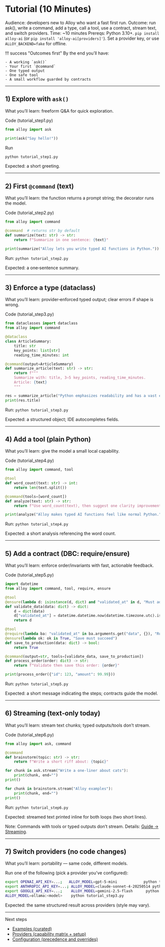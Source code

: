 # Tutorial (10 Minutes)

Audience: developers new to Alloy who want a fast first run.
Outcome: run ask(), write a command, add a type, call a tool, use a contract, stream text, and switch providers.
Time: ~10 minutes
Prereqs: Python 3.10+. `pip install alloy-ai` (or `pip install 'alloy-ai[providers]'`). Set a provider key, or use `ALLOY_BACKEND=fake` for offline.

!!! success "Outcomes first"
    By the end you’ll have:

    - A working `ask()`
    - Your first `@command`
    - One typed output
    - One safe tool
    - A small workflow guarded by contracts

---

## 1) Explore with `ask()`

What you’ll learn: freeform Q&A for quick exploration.

Code (tutorial_step1.py)
```python
from alloy import ask

print(ask("Say hello!"))
```

Run
```bash
python tutorial_step1.py
```

Expected: a short greeting.

---

## 2) First `@command` (text)

What you’ll learn: the function returns a prompt string; the decorator runs the model.

Code (tutorial_step2.py)
```python
from alloy import command

@command  # returns str by default
def summarize(text: str) -> str:
    return f"Summarize in one sentence: {text}"

print(summarize("Alloy lets you write typed AI functions in Python."))
```

Run: `python tutorial_step2.py`

Expected: a one‑sentence summary.

---

## 3) Enforce a type (dataclass)

What you’ll learn: provider‑enforced typed output; clear errors if shape is wrong.

Code (tutorial_step3.py)
```python
from dataclasses import dataclass
from alloy import command

@dataclass
class ArticleSummary:
    title: str
    key_points: list[str]
    reading_time_minutes: int

@command(output=ArticleSummary)
def summarize_article(text: str) -> str:
    return f"""
    Summarize with: title, 3–5 key_points, reading_time_minutes.
    Article: {text}
    """

res = summarize_article("Python emphasizes readability and has a vast ecosystem.")
print(res.title)
```

Run: `python tutorial_step3.py`

Expected: a structured object; IDE autocompletes fields.

---

## 4) Add a tool (plain Python)

What you’ll learn: give the model a small local capability.

Code (tutorial_step4.py)
```python
from alloy import command, tool

@tool
def word_count(text: str) -> int:
    return len(text.split())

@command(tools=[word_count])
def analyze(text: str) -> str:
    return f"Use word_count(text), then suggest one clarity improvement.\nText: {text}"

print(analyze("Alloy makes typed AI functions feel like normal Python."))
```

Run: `python tutorial_step4.py`

Expected: a short analysis referencing the word count.

---

## 5) Add a contract (DBC: require/ensure)

What you’ll learn: enforce order/invariants with fast, actionable feedback.

Code (tutorial_step5.py)
```python
import datetime
from alloy import command, tool, require, ensure

@tool
@ensure(lambda d: isinstance(d, dict) and "validated_at" in d, "Must add validated_at")
def validate_data(data: dict) -> dict:
    d = dict(data)
    d["validated_at"] = datetime.datetime.now(datetime.timezone.utc).isoformat()
    return d

@tool
@require(lambda ba: "validated_at" in ba.arguments.get("data", {}), "Run validate_data first")
@ensure(lambda ok: ok is True, "Save must succeed")
def save_to_production(data: dict) -> bool:
    return True

@command(output=str, tools=[validate_data, save_to_production])
def process_order(order: dict) -> str:
    return f"Validate then save this order: {order}"

print(process_order({"id": 123, "amount": 99.99}))
```

Run: `python tutorial_step5.py`

Expected: a short message indicating the steps; contracts guide the model.

---

## 6) Streaming (text‑only today)

What you’ll learn: stream text chunks; typed outputs/tools don’t stream.

Code (tutorial_step6.py)
```python
from alloy import ask, command

@command
def brainstorm(topic: str) -> str:
    return f"Write a short riff about: {topic}"

for chunk in ask.stream("Write a one-liner about cats"):
    print(chunk, end="")
print()

for chunk in brainstorm.stream("Alloy examples"):
    print(chunk, end="")
print()
```

Run: `python tutorial_step6.py`

Expected: streamed text printed inline for both loops (two short lines).

Note: Commands with tools or typed outputs don’t stream. Details: [Guide → Streaming](../guide/streaming.md).

---

## 7) Switch providers (no code changes)

What you’ll learn: portability — same code, different models.

Run one of the following (pick a provider you’ve configured):
```bash
export OPENAI_API_KEY=...;   ALLOY_MODEL=gpt-5-mini            python tutorial_step3.py
export ANTHROPIC_API_KEY=...; ALLOY_MODEL=claude-sonnet-4-20250514 python tutorial_step3.py
export GOOGLE_API_KEY=...;    ALLOY_MODEL=gemini-2.5-flash      python tutorial_step3.py
ALLOY_MODEL=ollama:<model>    python tutorial_step3.py
```

Expected: the same structured result across providers (style may vary).

---

Next steps
- [Examples (curated)](../examples/index.md)
- [Providers (capability matrix + setup)](../guide/providers.md)
- [Configuration (precedence and overrides)](../guide/configuration.md)
